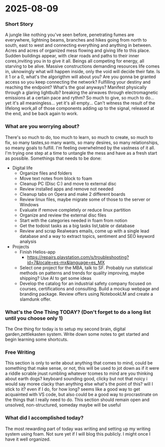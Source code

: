 # 2025-08-09

### Short Story
A jungle like nothing you've seen before, penetrating fumes are everywhere, lightning beams, branches and hikes going from north to south, east to west and connecting everything and anything in between. Acres and acres of organized mess flowing and giving life to this place. Sudden buildings appear, with clear roads and paths to their inner cores,inviting you in to give it all. Beings all competing for energy, all starving to be alive. Massive constructions demanding resources life comes in, uknowingly what will happen inside, only the void will decide their fate. Is it 1 or a 0, what's the algorigthm will about you? Are you gonna be granted access so you keep connecting the network? Fulfilling your destiny and reaching the endpoint? What's the goal anyways? Manifest physically through a glaring lightbulb? breaking the airwaves through electromagnetic emissions at a certain pace and rythm? So much to give, so much to do... yet it's all meaningless... yet it's all empty... Can't witness the result of the lifelong work,all of those components adding up to the signal, released at the end, and be back again to work.

### What are you worrying about?
There's so much to do, too much to learn, so much to create, so much to fix, so many tastes,so many wants, so many desires, so many relationships, so meany goals to fulfill. I'm feeling overwhelmed by the vastness of it all. I'm trying one step at a time to untangle the mess and have as a fresh start as possible. Somethings that needs to be done:
- Digital life
  - Organize files and folders
  - Move text notes from block to foam
  - Cleanup PC (Disc C:) and move to external disc 
  - Review installed apps and remove not needed
  - Cleanup tabs on Opera and make 2 different boards
  - Review linux files, maybe migrate some of those to the server or Windows
  - Evaluate if remove completely or reduce linux partition
  - Organize and review the external disc files
  - Start with the categories needed in foam from notion
  - Get the todoist tasks as a big tasks list,table or database
  - Review and scrap Realwears emails, come up with a single lead database and a way to extract topics, sentiment and SEO keyword analysis
- Projects
  - Finish Helios-app
    - https://repairs.playstation.com/s/troubleshooting?id=7&locale=es-mx&language=es_MX
  - Select one project for the MBA, talk to SF. Probably run statistical methods on patterns and trends for quality improving, maybe shipping? Use AI to get some ideas
  - Develop the catalog for an industrial safety company focused on courses, certifications and consulting. Build a mockup webpage and branding package. Review offers using NotebookLM and create a slamdunk offer.



### What's the One Thing TODAY? (Don't forget to do a long list until you choose only 1)
The One thing for today is to setup my second brain, digital garden,zettlekasten system. Write down some notes to get started and begin learning some shortcuts.


### Free Writing
This section is only to write about anything that comes to mind, could be something that make sense, or not, this will be used to jot down as if it were a riddle scrable jnust rumbling whatever tcomes to mind are you thinking about earth dogs? keyboard sounding good, clicky but not that noicy i would say moree clacky than anything else what's the point of this? will I stick to it? even if I do, for how long? seems like a good way to get acquainted with VS code, but also could be a good way to procrastinate on the things that I really need to do. This section should remain open and unsolved, non-structured, someday maybe will be useful

### What did I accomplished today?
The most rewarding part of today was writing and setting up my writing system using foam. Not sure yet if I will blog this publicly. I might once I have it well organized.
